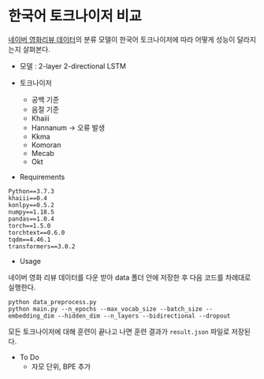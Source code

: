 # 한국어 토크나이저 비교

[네이버 영화리뷰 데이터](https://github.com/e9t/nsmc)의 분류 모델이 한국어 토크나이저에 따라 어떻게 성능이 달라지는지 살펴본다.

* 모델 : 2-layer 2-directional LSTM

* 토크나이저 
    * 공백 기준
    * 음절 기준
	* Khaiii
	* Hannanum -> 오류 발생
    * Kkma
    * Komoran 
    * Mecab 
    * Okt 

* Requirements

```
Python==3.7.3
khaiii==0.4
konlpy==0.5.2
numpy==1.18.5
pandas==1.0.4
torch==1.5.0
torchtext==0.6.0
tqdm==4.46.1
transformers==3.0.2
```    

* Usage

네이버 영화 리뷰 데이터를 다운 받아 data 폴더 안에 저장한 후 다음 코드를 차례대로 실행한다.

```shell
python data_preprocess.py
python main.py --n_epochs --max_vocab_size --batch_size --embedding_dim --hidden_dim --n_layers --bidirectional --dropout
```

모든 토크나이저에 대해 훈련이 끝나고 나면 훈련 결과가 `result.json` 파일로 저장된다.

* To Do
    * 자모 단위, BPE 추가
